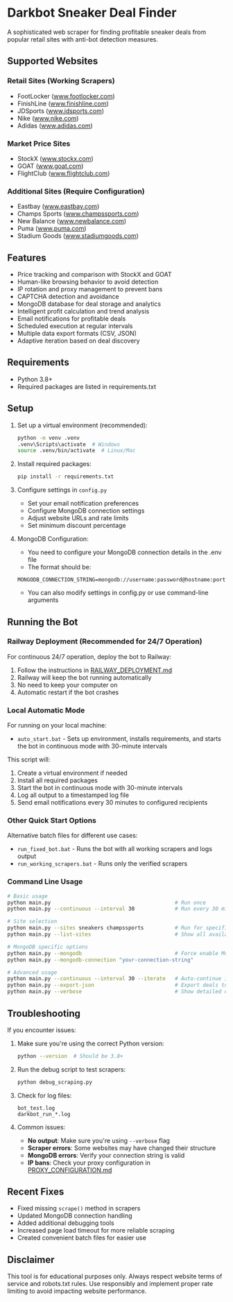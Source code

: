 # Darkbot Sneaker Deal Finder

A sophisticated web scraper for finding profitable sneaker deals from popular retail sites with anti-bot detection measures.

## Supported Websites

### Retail Sites (Working Scrapers)

- FootLocker (www.footlocker.com)
- FinishLine (www.finishline.com)
- JDSports (www.jdsports.com)
- Nike (www.nike.com)
- Adidas (www.adidas.com)

### Market Price Sites

- StockX (www.stockx.com)
- GOAT (www.goat.com)
- FlightClub (www.flightclub.com)

### Additional Sites (Require Configuration)

- Eastbay (www.eastbay.com)
- Champs Sports (www.champssports.com)
- New Balance (www.newbalance.com)
- Puma (www.puma.com)
- Stadium Goods (www.stadiumgoods.com)

## Features

- Price tracking and comparison with StockX and GOAT
- Human-like browsing behavior to avoid detection
- IP rotation and proxy management to prevent bans
- CAPTCHA detection and avoidance
- MongoDB database for deal storage and analytics
- Intelligent profit calculation and trend analysis
- Email notifications for profitable deals
- Scheduled execution at regular intervals
- Multiple data export formats (CSV, JSON)
- Adaptive iteration based on deal discovery

## Requirements

- Python 3.8+
- Required packages are listed in requirements.txt

## Setup

1. Set up a virtual environment (recommended):
   ```bash
   python -m venv .venv
   .venv\Scripts\activate  # Windows
   source .venv/bin/activate  # Linux/Mac
   ```

2. Install required packages:
   ```bash
   pip install -r requirements.txt
   ```

3. Configure settings in `config.py`
   - Set your email notification preferences
   - Configure MongoDB connection settings
   - Adjust website URLs and rate limits
   - Set minimum discount percentage

4. MongoDB Configuration:
   - You need to configure your MongoDB connection details in the .env file
   - The format should be:

   ```text
   MONGODB_CONNECTION_STRING=mongodb://username:password@hostname:port/
   ```

   - You can also modify settings in config.py or use command-line arguments

## Running the Bot

### Railway Deployment (Recommended for 24/7 Operation)

For continuous 24/7 operation, deploy the bot to Railway:

1. Follow the instructions in [RAILWAY_DEPLOYMENT.md](RAILWAY_DEPLOYMENT.md)
2. Railway will keep the bot running automatically
3. No need to keep your computer on
4. Automatic restart if the bot crashes

### Local Automatic Mode

For running on your local machine:

- `auto_start.bat` - Sets up environment, installs requirements, and starts the bot in continuous mode with 30-minute intervals

This script will:

1. Create a virtual environment if needed
2. Install all required packages
3. Start the bot in continuous mode with 30-minute intervals
4. Log all output to a timestamped log file
5. Send email notifications every 30 minutes to configured recipients

### Other Quick Start Options

Alternative batch files for different use cases:

- `run_fixed_bot.bat` - Runs the bot with all working scrapers and logs output
- `run_working_scrapers.bat` - Runs only the verified scrapers

### Command Line Usage

```bash
# Basic usage
python main.py                                        # Run once
python main.py --continuous --interval 30             # Run every 30 minutes

# Site selection
python main.py --sites sneakers champssports          # Run for specific sites
python main.py --list-sites                           # Show all available sites

# MongoDB specific options
python main.py --mongodb                              # Force enable MongoDB storage
python main.py --mongodb-connection "your-connection-string"

# Advanced usage
python main.py --continuous --interval 30 --iterate   # Auto-continue if new deals found
python main.py --export-json                          # Export deals to JSON
python main.py --verbose                              # Show detailed output
```

## Troubleshooting

If you encounter issues:

1. Make sure you're using the correct Python version:

   ```bash
   python --version  # Should be 3.8+
   ```

2. Run the debug script to test scrapers:

   ```bash
   python debug_scraping.py
   ```

3. Check for log files:

   ```text
   bot_test.log
   darkbot_run_*.log
   ```

4. Common issues:
   - **No output**: Make sure you're using `--verbose` flag
   - **Scraper errors**: Some websites may have changed their structure
   - **MongoDB errors**: Verify your connection string is valid
   - **IP bans**: Check your proxy configuration in [PROXY_CONFIGURATION.md](PROXY_CONFIGURATION.md)

## Recent Fixes

- Fixed missing `scrape()` method in scrapers
- Updated MongoDB connection handling
- Added additional debugging tools
- Increased page load timeout for more reliable scraping
- Created convenient batch files for easier use

## Disclaimer

This tool is for educational purposes only. Always respect website terms of service and robots.txt rules. Use responsibly and implement proper rate limiting to avoid impacting website performance.
